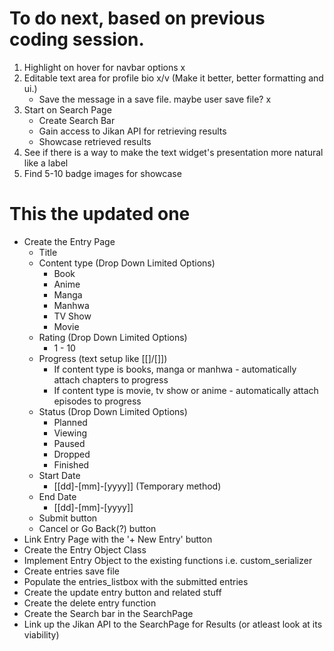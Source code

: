 # To do next, based on previous coding session.

1. Highlight on hover for navbar options x
2. Editable text area for profile bio x/v (Make it better, better formatting and ui.)
    - Save the message in a save file. maybe user save file? x
3. Start on Search Page
    - Create Search Bar
    - Gain access to Jikan API for retrieving results
    - Showcase retrieved results
4. See if there is a way to make the text widget's presentation more natural like a label
5. Find 5-10 badge images for showcase


# This the updated one
- Create the Entry Page
    - Title
    - Content type (Drop Down Limited Options)
        - Book
        - Anime
        - Manga
        - Manhwa
        - TV Show
        - Movie
    - Rating (Drop Down Limited Options)
        - 1 - 10
    - Progress (text setup like [[]/[]])
        - If content type is books, manga or manhwa - automatically attach chapters to progress
        - If content type is movie, tv show or anime - automatically attach episodes to progress
    - Status (Drop Down Limited Options)
        - Planned
        - Viewing
        - Paused
        - Dropped
        - Finished
    - Start Date
        - [[dd]-[mm]-[yyyy]] (Temporary method)
    - End Date
        - [[dd]-[mm]-[yyyy]]
    - Submit button
    - Cancel or Go Back(?) button
- Link Entry Page with the '+ New Entry' button
- Create the Entry Object Class
- Implement Entry Object to the existing functions i.e. custom_serializer
- Create entries save file
- Populate the entries_listbox with the submitted entries
- Create the update entry button and related stuff
- Create the delete entry function
- Create the Search bar in the SearchPage
- Link up the Jikan API to the SearchPage for Results (or atleast look at its viability)

